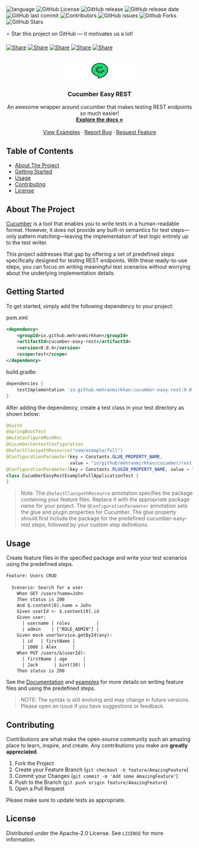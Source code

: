 <a name="top"></a>

![language](https://img.shields.io/badge/language-Java-239120)
![GitHub License](https://img.shields.io/github/license/MehranMirkhan/cucumber-easy-rest)
![GitHub release](https://img.shields.io/github/v/release/MehranMirkhan/cucumber-easy-rest)
![GitHub release date](https://img.shields.io/github/release-date/MehranMirkhan/cucumber-easy-rest)
![GitHub last commit](https://img.shields.io/github/last-commit/MehranMirkhan/cucumber-easy-rest)
![Contributors](https://img.shields.io/github/contributors/MehranMirkhan/cucumber-easy-rest)
![GitHub issues](https://img.shields.io/github/issues/MehranMirkhan/cucumber-easy-rest)
![Github Forks](https://img.shields.io/github/forks/MehranMirkhan/cucumber-easy-rest)
![GitHub Stars](https://img.shields.io/github/stars/MehranMirkhan/cucumber-easy-rest)

⭐ Star this project on GitHub — it motivates us a lot!

[![Share](https://img.shields.io/badge/share-000000?logo=x&logoColor=white)](https://x.com/intent/tweet?text=Check%20out%20this%20project%20on%20GitHub:%20https://github.com/MehranMirkhan/cucumber-easy-rest%20%23OpenIDConnect%20%23Security%20%23Authentication)
[![Share](https://img.shields.io/badge/share-1877F2?logo=facebook&logoColor=white)](https://www.facebook.com/sharer/sharer.php?u=https://github.com/MehranMirkhan/cucumber-easy-rest)
[![Share](https://img.shields.io/badge/share-0A66C2?logo=linkedin&logoColor=white)](https://www.linkedin.com/sharing/share-offsite/?url=https://github.com/MehranMirkhan/cucumber-easy-rest)
[![Share](https://img.shields.io/badge/share-FF4500?logo=reddit&logoColor=white)](https://www.reddit.com/submit?title=Check%20out%20this%20project%20on%20GitHub:%20https://github.com/MehranMirkhan/cucumber-easy-rest)
[![Share](https://img.shields.io/badge/share-0088CC?logo=telegram&logoColor=white)](https://t.me/share/url?url=https://github.com/MehranMirkhan/cucumber-easy-rest&text=Check%20out%20this%20project%20on%20GitHub)

<!-- PROJECT LOGO -->
<br />
<div align="center">
  <a href="https://github.com/MehranMirkhan/cucumber-easy-rest">
    <img src="logo.svg" alt="Logo" width="200" height="50">
  </a>

<h3 align="center">Cucumber Easy REST</h3>

  <p align="center">
    An awesome wrapper around cucumber that makes testing REST endpoints so much easier!
    <br />
    <a href="https://github.com/MehranMirkhan/cucumber-easy-rest/wiki"><strong>Explore the docs »</strong></a>
    <br />
    <br />
    <a href="https://github.com/MehranMirkhan/cucumber-easy-rest/tree/main/examples">View Examples</a>
    ·
    <a href="https://github.com/MehranMirkhan/cucumber-easy-rest/issues/new?labels=bug&template=bug-report---.md">Report Bug</a>
    ·
    <a href="https://github.com/MehranMirkhan/cucumber-easy-rest/issues/new?labels=enhancement&template=feature-request---.md">Request Feature</a>
  </p>
</div>

## Table of Contents
- [About The Project](#-about-the-project)
- [Getting Started](#-getting-started)
- [Usage](#-usage)
- [Contributing](#-contributing)
- [License](#-license)

## About The Project
[Cucumber](https://cucumber.io/) is a tool that enables you to write tests in a human-readable format.
However, it does not provide any built-in semantics for test steps—only pattern matching—leaving the implementation of test logic entirely up to the test writer.

This project addresses that gap by offering a set of predefined steps specifically designed for testing REST endpoints.
With these ready-to-use steps, you can focus on writing meaningful test scenarios without worrying about the underlying implementation details.

## Getting Started
To get started, simply add the following dependency to your project:

pom.xml:
```xml
<dependency>
    <groupId>io.github.mehranmirkhan</groupId>
    <artifactId>cucumber-easy-rest</artifactId>
    <version>0.0.4</version>
    <scope>test</scope>
</dependency>
```

build.gradle:
```gradle
dependencies {
    testImplementation 'io.github.mehranmirkhan:cucumber-easy-rest:0.0.4'
}
```

After adding the dependency, create a test class in your test directory as shown below:

```java
@Suite
@SpringBootTest
@AutoConfigureMockMvc
@CucumberContextConfiguration
@SelectClasspathResource("com/example/full")
@ConfigurationParameter(key = Constants.GLUE_PROPERTY_NAME,
                        value = "io/github/mehranmirkhan/cucumber/rest,com/example/full")
@ConfigurationParameter(key = Constants.PLUGIN_PROPERTY_NAME, value = "pretty")
class CucumberEasyRestExampleFullApplicationTest {
}
```

> Note: The `@SelectClasspathResource` annotation specifies the package containing your feature files.
> Replace it with the appropriate package name for your project.
> The `@ConfigurationParameter` annotation sets the glue and plugin properties for Cucumber.
> The glue property should first include the package for the predefined cucumber-easy-rest steps, followed by your custom step definitions.

## Usage
Create feature files in the specified package and write your test scenarios using the predefined steps.

```gherkin
Feature: Users CRUD

  Scenario: Search for a user
    When GET /users?name=John
    Then status is 200
    And $.content[0].name = John
    Given userId <- $.content[0].id
    Given user:
      | username | roles          |
      | admin    | ["ROLE_ADMIN"] |
    Given mock userService.getById(any):
      | id   | firstName |
      | 1000 | Alex      |
    When PUT /users/&(userId):
      | firstName | age      |
      | Jack      | &int(30) |
    Then status is 200
```

See the [Documentation](https://github.com/MehranMirkhan/cucumber-easy-rest/wiki/Documentation) and [examples](https://github.com/MehranMirkhan/cucumber-easy-rest/tree/main/examples)
for more details on writing feature files and using the predefined steps.

> NOTE: The syntax is still evolving and may change in future versions.
> Please open an issue if you have suggestions or feedback.

## Contributing
Contributions are what make the open-source community such an amazing place to learn, inspire, and create.
Any contributions you make are **greatly appreciated**.

1. Fork the Project
2. Create your Feature Branch (`git checkout -b feature/AmazingFeature`)
3. Commit your Changes (`git commit -m 'Add some AmazingFeature'`)
4. Push to the Branch (`git push origin feature/AmazingFeature`)
5. Open a Pull Request 

Please make sure to update tests as appropriate.

## License
Distributed under the Apache-2.0 License.
See `LICENSE` for more information.
